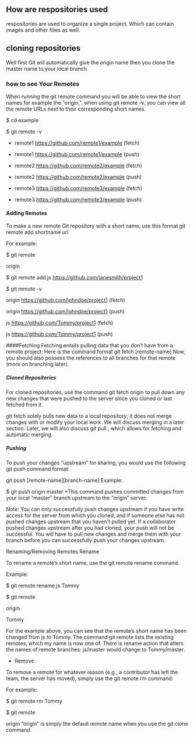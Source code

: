 ## How  are respositories used
respositories are used to organize a single project. Which can contain images and other filies as well.



## cloning repositories 

Well first Git will automatically give the origin name then you clone the  master name to your local branch.

### how to see Your Remotes
 When running the git remote command you will 
be able to  view the short names for example the “origin,”.
when using git remote -v, you can view all the remote URLs next
to their corresponding short names.
 


$ cd example

$ git remote -v

* remote1 https://github.com/remote1/example (fetch)

* remote1 https://github.com/remote1/example (push)

* remote2 https://github.com/remote2/example (fetch)

* remote2 https://github.com/remote2/example (push)

* remote3 https://github.com/remote3/example (fetch)

* remote3 https://github.com/remote3/example (push)


#### Adding Remotes
To make a new remote Git repository with a short name, use this format
git remote add shortname url

For example:

$ git remote

origin

$ git remote add js https://github.com/janesmith/project1

$ git remote -v

origin https://github.com/johndoe/project1 (fetch)

origin https://github.com/johndoe/project1 (push)

js     https://github.com/Tommy/project1 (fetch)

js     https://github.com/Tommy/project1 (push)


####Fetching
Fetching entails pulling data that you don’t have from a remote project.
Here is the command format
git fetch [remote-name]
Now, you should also possess the references to all branches for that remote (more on branching later).

##### Cloned Repositories
For cloned repositories, use the command git fetch origin to pull down any new changes that were pushed to the server since you cloned or last fetched from it.

git fetch solely pulls new data to a local repository; it does not merge changes with or modify your local work. We will discuss merging in a later section. Later, we will also discuss git pull , which allows for fetching and automatic merging.


##### Pushing
To push your changes “upstream” for sharing, you would use the following git push command format:

git push [remote-name][branch-name]
Example:

$ git push origin master
*This command pushes committed changes from your local “master” branch upstream to the “origin” server.

Note: You can only successfully push changes upstream if you have write access for the server from which you cloned, and if someone else has not pushed changes upstream that you haven’t pulled yet. If a collaborator pushed changes upstream after you had cloned, your push will not be successful. You will have to pull new changes and merge them with your branch before you can successfully push your changes upstream.

Renaming/Removing Remotes
Rename

To rename a remote’s short name, use the git remote rename command.

Example:

$ git remote rename js Tommy

$ git remote

origin

Tommy

For the example above, you can see that the remote’s short name has been changed from js to Tommy. The command git remote lists the existing remotes, which my name is now one of. There is rename action that alters the names of remote branches: js/master would change to Tommy/master.

* Remove

To remove a remote for whatever reason (e.g., a contributor has left the team, the server has moved), simply use the git remote rm command:

For example:

$ git remote rm Tommy

$ git remote

origin
“origin” is simply the default remote name when you use the git clone command.

